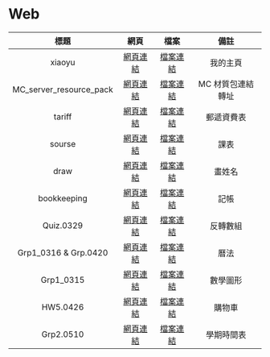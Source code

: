 # Web
|標題|網頁|檔案|備註|
|:----:|:----:|:----:|:----:|
|xiaoyu|[網頁連結](https://xiaoyu0708.github.io/Web/xiaoyu/index.html)|[檔案連結](https://github.com/XiaoYu0708/Web/tree/master/xiaoyu)|我的主頁|
|MC_server_resource_pack|[網頁連結](https://xiaoyu0708.github.io/Web/MC_server_resource_pack/index.html)|[檔案連結](https://github.com/XiaoYu0708/Web/tree/master/MC_server_resource_pack)|MC 材質包連結轉址|
|tariff|[網頁連結](https://xiaoyu0708.github.io/Web/tariff/index.html)|[檔案連結](https://github.com/XiaoYu0708/Web/tree/master/tariff)|郵遞資費表|
|sourse|[網頁連結](https://xiaoyu0708.github.io/Web/sourse/index.html)|[檔案連結](https://github.com/XiaoYu0708/Web/tree/master/sourse)|課表|
|draw|[網頁連結](https://xiaoyu0708.github.io/Web/draw/index.html)|[檔案連結](https://github.com/XiaoYu0708/Web/tree/master/draw)|畫姓名|
|bookkeeping|[網頁連結](https://xiaoyu0708.github.io/Web/bookkeeping/index.html)|[檔案連結](https://github.com/XiaoYu0708/Web/tree/master/bookkeeping)|記帳|
|Quiz.0329|[網頁連結](https://xiaoyu0708.github.io/Web/Quiz.0329/index.html)|[檔案連結](https://github.com/XiaoYu0708/Web/tree/master/Quiz.0329)|反轉數組|
|Grp1_0316 & Grp.0420|[網頁連結](https://xiaoyu0708.github.io/Web/Grp1_0316%26Grp.0420/index.html)|[檔案連結](https://github.com/XiaoYu0708/Web/tree/master/Grp1_0316%26Grp.0420)|曆法|
|Grp1_0315|[網頁連結](https://xiaoyu0708.github.io/Web/Grp1_0315/index.html)|[檔案連結](https://github.com/XiaoYu0708/Web/tree/master/Grp1_0315)|數學圖形|
|HW5.0426|[網頁連結](https://xiaoyu0708.github.io/Web/HW5.0426/index.html)|[檔案連結](https://github.com/XiaoYu0708/Web/tree/master/HW5.0426)|購物車|
|Grp2.0510|[網頁連結](https://xiaoyu0708.github.io/Web/Grp2.0510/index.html)|[檔案連結](https://github.com/XiaoYu0708/Web/tree/master/Grp2.0510)|學期時間表|
